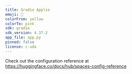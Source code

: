 ```yaml
---
title: Gradio Applio
emoji: 🐨
colorFrom: yellow
colorTo: pink
sdk: gradio
sdk_version: 4.37.2
app_file: app.py
pinned: false
license: c-uda
---
```


Check out the configuration reference at https://huggingface.co/docs/hub/spaces-config-reference
